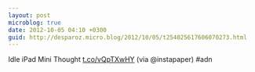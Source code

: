 ```yaml
---
layout: post
microblog: true
date: 2012-10-05 04:10 +0300
guid: http://desparoz.micro.blog/2012/10/05/t254025617606070273.html
---
```

Idle iPad Mini Thought [t.co/vQpTXwHY](http://t.co/vQpTXwHY) (via @instapaper) #adn

